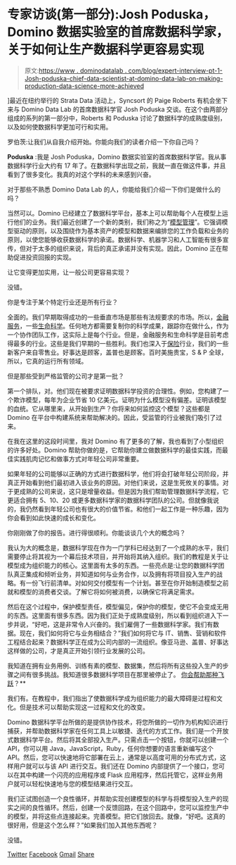 # 专家访谈(第一部分):Josh Poduska，Domino 数据实验室的首席数据科学家，关于如何让生产数据科学更容易实现

> 原文:[https://www . dominodatalab . com/blog/expert-interview-pt-1-Josh-poduska-chief-data-scientist-at-domino-data-lab-on-making-production-data-science-more-achieved](https://www.dominodatalab.com/blog/expert-interview-pt-1-josh-poduska-chief-data-scientist-at-domino-data-lab-on-making-production-data-science-more-achievable)

]最近在纽约举行的 Strata Data 活动上，Syncsort 的 Paige Roberts 有机会坐下来与 Domino Data Lab 的首席数据科学官 Josh Poduska 交谈。在这个由两部分组成的系列的第一部分中，Roberts 和 Poduska 讨论了数据科学的成熟度级别，以及如何使数据科学更加可行和实用。

罗伯茨:让我们从自我介绍开始。你能向我们的读者介绍一下你自己吗？

**Poduska** :我是 Josh Poduska，Domino 数据实验室的首席数据科学官。我从事数据科学行业大约有 17 年了。在数据科学出现之前，我就一直在做这件事，并且看到了很多变化。我真的对这个学科的未来感到兴奋。

对于那些不熟悉 Domino Data Lab 的人，你能给我们介绍一下你们是做什么的吗？

当然可以。Domino 已经建立了数据科学平台，基本上可以帮助每个人在模型上运行他们的业务。我们最近创建了一个新的类别，我们称之为“[模型管理](https://www.dominodatalab.com/model-management/)”。它强调模型驱动的原则，以及围绕作为基本资产的模型和数据来编排您的工作负载和业务的原则，以使您能够收获数据科学的承诺。数据科学、机器学习和人工智能有很多宣传，但对于太多的组织来说，背后的真正承诺并没有实现。因此，Domino 正在帮助促进投资回报的实现。

让它变得更加实用，让一般公司更容易实现？

没错。

你是专注于某个特定行业还是所有行业？

全面的。我们早期取得成功的一些垂直市场是那些有法规要求的市场。所以，[金融服务](https://www.dominodatalab.com/solutions/finance/)，一些[生命科学](https://www.dominodatalab.com/solutions/pharmaceutical/)。任何地方都需要复制你的科学成果，跟踪你在做什么，作为一个协作团队工作，这实际上是每个行业。但是，金融服务和生命科学是目前考虑得最多的行业。这些是我们早期的一些胜利。我们也深入于[保险](https://www.dominodatalab.com/solutions/insurance/)行业，我们的一些新客户来自零售业。好事达是顾客，盖普也是顾客。百时美施贵宝，S & P 全球，所以，它真的运行所有领域。

但是那些受到严格监管的公司才是第一批？

第一个排队，对。他们现在被要求证明数据科学投资的合理性。例如，您构建了一个欺诈模型，每年为企业节省 10 亿美元。证明为什么模型没有偏差。证明该模型的血统。它从哪里来，从开始到生产？你将来如何监控这个模型？这些都是 Domino 在平台中构建系统来帮助解决的。因此，受监管的行业被我们吸引了过来。

在我在这里的这段时间里，我对 Domino 有了更多的了解，我也看到了小型组织的许多好处。Domino 帮助你做的是，它帮助你建立做数据科学的最佳实践，而最佳实践肌肉记忆和做事方式对年轻公司非常重要。

如果年轻的公司能够以正确的方式进行数据科学，他们将会打破年轻公司阶段，并真正开始看到他们最初进入该业务的原因。对他们来说，这是生死攸关的事情。对于更成熟的公司来说，这只是增量收益。但是因为我们帮助管理数据科学流程，它更适合拥有 5、10、20 或更多数据科学家的数据科学团队的公司。但就像我说的，我仍然看到年轻公司也有很大的价值节省。和他们一起工作是一种乐趣，因为你会看到如此快速的成长和变化。

你刚刚做了你的报告。进行得很顺利。你能谈谈几个大的概念吗？

我认为大的概念是，数据科学现在作为一门学科已经达到了一个成熟的水平，我们需要停止将其视为一个幕后技术项目，并开始将其纳入组织。我们的教程是关于让模型成为组织能力的核心。这里面有太多的东西。一些亮点是:让您的数据科学团队真正集成和倾听业务，并知道如何与业务合作，以及拥有将项目投入生产的战略。有一份飞行前清单。对如何交付模型有一个计划。甚至在你开始制造模型之前就和模型的消费者交谈。了解它将如何被消费，以确保它将满足需求。

然后在这个过程中，保护模型责任，模型偏见，保护你的模型，使它不会变成无用的东西。这里面有很多东西。因为我们正处于成熟度级别，所以看到组织进入下一步并说，“好吧，这是非常令人兴奋的。我们雇佣了一些数据科学家。我们有数据。现在，我们如何将它与业务相结合？”我们如何将它与 IT、销售、营销和软件工程结合起来？数据科学正在成为公司内部的一流组织。像亚马逊、盖普、好事达这样做的公司，才是真正开始引领行业发展的公司。

我知道在拥有业务用例、训练有素的模型、数据集，然后将所有这些投入生产的步骤之间有很多挑战。我知道很多数据科学项目在那里被停止了。 [你会帮助那种飞跃](http://www.syncsort.com/en/Resource-Center/Data-Quality/Whitepapers/Debugging-Data-Why-Data-Quality-Is-Essential?utm_source=Blog-Post&utm_medium=Blog-In-Text)？**

我们有。在教程中，我们指出了使数据科学成为组织能力的最大障碍是过程和文化。但是技术可以帮助实现这一过程和文化的改变。

Domino 数据科学平台所做的是提供协作技术，将您所做的一切作为机构知识进行捕获，并帮助数据科学家在任何工具上以敏捷、迭代的方式工作。我们是一个开放式数据科学平台。然后将其全部投入生产。只需点击一个按钮，你就可以创建一个 API，你可以用 Java，JavaScript，Ruby，任何你想要的语言重新编写这个 API。然后，您可以快速地将它部署在云上，通常是以高度可用的分布式方式，这样用户就可以与该 API 进行交互。我们还在 Domino 内部提供了一个接口，您可以在其中构建一个闪亮的应用程序或 Flask 应用程序，然后托管它，这样业务用户就可以轻松快速地与您的模型结果进行交互。

我们正试图创造一个良性循环，并帮助实现创建模型的科学与将模型投入生产的现实之间的良性循环。然后，创建一个反馈回路，在这个回路中，您可以监控生产中的模型，并将这些点连接起来。完善模型。把它们放回去。就像，“好吧。这真的很好用，但是这个怎么样？”如果我们加入其他东西呢？

没错。

[Twitter](/#twitter) [Facebook](/#facebook) [Gmail](/#google_gmail) [Share](https://www.addtoany.com/share#url=https%3A%2F%2Fwww.dominodatalab.com%2Fblog%2Fexpert-interview-pt-1-josh-poduska-chief-data-scientist-at-domino-data-lab-on-making-production-data-science-more-achievable%2F&title=Expert%20Interview%20(Pt%201)%3A%20Josh%20Poduska%2C%20Chief%20Data%20Scientist%20at%20Domino%20Data%20Lab%20on%20Making%20Production%20Data%20Science%20More%20Achievable)
